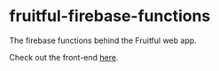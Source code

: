 # fruitful-firebase-functions
The firebase functions behind the Fruitful web app.

Check out the front-end [here](https://github.com/leesue630/fruitful).
